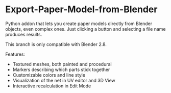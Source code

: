 # Export-Paper-Model-from-Blender
Python addon that lets you create paper models directly from Blender objects, even complex ones. Just clicking a button and selecting a file name produces results.

This branch is only compatible with Blender 2.8.

Features:
 * Textured meshes, both painted and procedural
 * Markers describing which parts stick together
 * Customizable colors and line style
 * Visualization of the net in UV editor and 3D View
 * Interactive recalculation in Edit Mode
